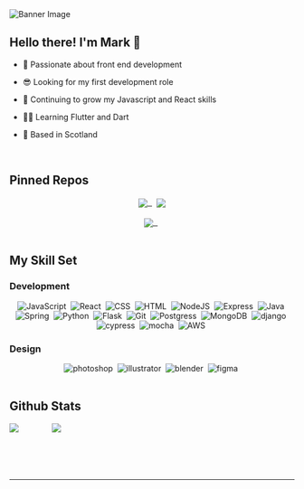 <!-- <div style="padding-top:46.600%;position:relative;"> -->
<!-- ![ATEd](https://user-images.githubusercontent.com/101065163/180074671-a5ac7286-c8c7-49cc-8c1b-a75a3b6dd9ee.gif padding-top:46.600% position:relative)
 -->
 
<img src="https://user-images.githubusercontent.com/101065163/180074671-a5ac7286-c8c7-49cc-8c1b-a75a3b6dd9ee.gif" alt="Banner Image">
 
 
<!-- 
<div align="center">
<div style="padding-top:46.600%;position:relative;"><iframe src="https://gifer.com/embed/ATEd" width="100%" height="100%" style='position:absolute;top:0;left:0;' frameBorder="0" allowFullScreen></iframe></div><p><a href="https://gifer.com">via GIFER</a></p>
</div>  -->

## Hello there! I'm Mark  👋 
  
- 👾 Passionate about front end development  
  

-  😎 Looking for my first development role  
  

- 🌱 Continuing to grow my Javascript and React skills  
  

- 🧑‍💻 Learning Flutter and Dart  
  

- 🏴󠁧󠁢󠁳󠁣󠁴󠁿 Based in Scotland  
  
<br/>

## Pinned Repos
<div align="center">
  <a href="https://github.com/mwdfn/MindSpace">
    <img align="center" src="https://github-readme-stats.vercel.app/api/pin/?username=mwdfn&repo=MindSpace&theme=radical"/>&nbsp;
  </a>&nbsp;
  <a href="https://github.com/mwdfn/fantastic_birds">
    <img align="center" src="https://github-readme-stats.vercel.app/api/pin/?username=mwdfn&repo=fantastic_birds&theme=radical"/>
  </a>
</div>
<br/>
<div align="center">
  <a href="https://github.com/mwdfn/gym_web_app">
    <img align="center" src="https://github-readme-stats.vercel.app/api/pin/?username=mwdfn&repo=gym_web_app&theme=radical"/>&nbsp;
  </a>&nbsp;
</div>

<br/>

## My Skill Set  


### Development
<div align="center">
<img src="https://img.shields.io/badge/javascript-%23323330.svg?style=for-the-badge&logo=javascript&logoColor=%23F7DF1E" title="Javascript" alt="JavaScript"/>&nbsp;
<img src="https://img.shields.io/badge/react-%2320232a.svg?style=for-the-badge&logo=react&logoColor=%2361DAFB" title="React" alt="React"/>&nbsp;
<img src="https://img.shields.io/badge/css3-%231572B6.svg?style=for-the-badge&logo=css3&logoColor=white"  title="CSS3" alt="CSS"/>&nbsp;
<img src="https://img.shields.io/badge/html5-%23E34F26.svg?style=for-the-badge&logo=html5&logoColor=white" title="HTML5" alt="HTML"/>&nbsp;
<img src="https://img.shields.io/badge/node.js-6DA55F?style=for-the-badge&logo=node.js&logoColor=white" title="NodeJS" alt="NodeJS"/>&nbsp;
<img src="https://img.shields.io/badge/express.js-%23404d59.svg?style=for-the-badge&logo=express&logoColor=%2361DAFB" title="Express" alt="Express"/>&nbsp;
<img src="https://img.shields.io/badge/java-%23ED8B00.svg?style=for-the-badge&logo=java&logoColor=white" title="Java" alt="Java"/>&nbsp;
<img src="https://img.shields.io/badge/spring-%236DB33F.svg?style=for-the-badge&logo=spring&logoColor=white" title="Spring" alt="Spring"/>&nbsp;
<img src="https://img.shields.io/badge/python-3670A0?style=for-the-badge&logo=python&logoColor=ffdd54" title="Python" alt="Python"/>&nbsp;
<img src="https://img.shields.io/badge/flask-%23000.svg?style=for-the-badge&logo=flask&logoColor=white" title="Flask" alt="Flask"/>&nbsp;
<img src="https://img.shields.io/badge/git-%23F05033.svg?style=for-the-badge&logo=git&logoColor=white" title="Git" alt="Git"/>&nbsp;
<img src="https://img.shields.io/badge/postgres-%23316192.svg?style=for-the-badge&logo=postgresql&logoColor=white" title="Postgress" alt="Postgress"/>&nbsp;
<img src="https://img.shields.io/badge/MongoDB-%234ea94b.svg?style=for-the-badge&logo=mongodb&logoColor=white" title="MongoDB" alt="MongoDB"/>&nbsp;
<img src="https://img.shields.io/badge/django-%23092E20.svg?style=for-the-badge&logo=django&logoColor=white" title="django" alt="django"/>&nbsp;
<img src="https://img.shields.io/badge/-cypress-%23E5E5E5?style=for-the-badge&logo=cypress&logoColor=058a5e" title="cypress" alt="cypress"/>&nbsp;
<img src="https://img.shields.io/badge/-mocha-%238D6748?style=for-the-badge&logo=mocha&logoColor=white" title="mocha" alt="mocha"/>&nbsp;
<img src="https://img.shields.io/badge/AWS-%23FF9900.svg?style=for-the-badge&logo=amazon-aws&logoColor=white" title="AWS" alt="AWS"/>&nbsp;
</div>

### Design
<div align = "center" >
<img src="https://img.shields.io/badge/adobe%20photoshop-%2331A8FF.svg?style=for-the-badge&logo=adobe%20photoshop&logoColor=white" title="photoshop" alt="photoshop"/>&nbsp;
<img src="https://img.shields.io/badge/adobe%20illustrator-%23FF9A00.svg?style=for-the-badge&logo=adobe%20illustrator&logoColor=white" title="illustrator" alt="illustrator"/>&nbsp;
<img src="https://img.shields.io/badge/blender-%23F5792A.svg?style=for-the-badge&logo=blender&logoColor=white" title="blender" alt="blender"/>&nbsp;
<img src="https://img.shields.io/badge/figma-%23F24E1E.svg?style=for-the-badge&logo=figma&logoColor=white" title="figma" alt="figma"/>&nbsp;
</div>

<br/>  

## Github Stats  
<div style="display: flex; flex-direction: row" align="center" gap="30px">
<img src="https://github-readme-stats.vercel.app/api?username=mwdfn&show_icons=true&count_private=true&theme=radical"/>
&nbsp; &nbsp; &nbsp; &nbsp; &nbsp; &nbsp; &nbsp; &nbsp;
<img src="https://github-readme-stats.vercel.app/api/top-langs/?username=mwdfn&theme=radical&layout=compact"/>
</div>  
<br/>  

  

<br/>  

<br/>  


<br />

----
